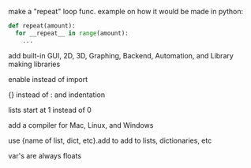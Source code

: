 make a "repeat" loop func. example on how it would be made in python:
```py
def repeat(amount):
  for __repeat__ in range(amount):
    ...
```

add built-in GUI, 2D, 3D, Graphing, Backend, Automation, and Library making libraries

enable instead of import

{} instead of : and indentation 

lists start at 1 instead of 0

add a compiler for Mac, Linux, and Windows

use {name of list, dict, etc}.add to add to lists, dictionaries, etc

var's are always floats
